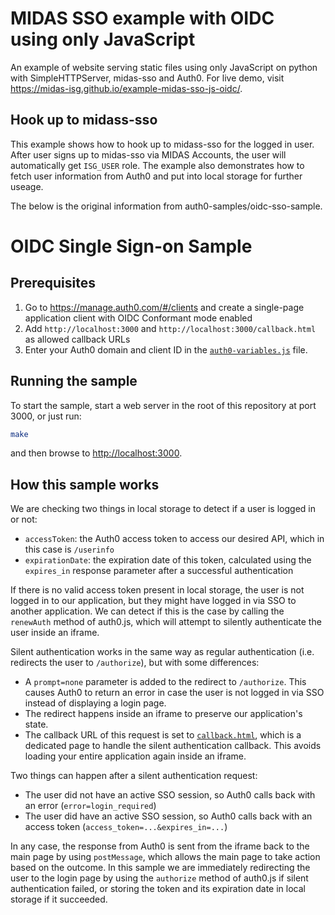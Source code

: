 # MIDAS SSO example with OIDC using only JavaScript
An example of website serving static files using only JavaScript on python with SimpleHTTPServer, midas-sso and Auth0. For live demo, visit https://midas-isg.github.io/example-midas-sso-js-oidc/.


## Hook up to midass-sso

This example shows how to hook up to midass-sso for the logged in user. After user signs up to midas-sso via MIDAS Accounts, the user will automatically get `ISG_USER` role. The example also demonstrates how to fetch user information from Auth0 and put into local storage for further useage.



The below is the original information from auth0-samples/oidc-sso-sample.

# OIDC Single Sign-on Sample

## Prerequisites

1. Go to https://manage.auth0.com/#/clients and create a single-page application client with OIDC Conformant mode enabled
2. Add `http://localhost:3000` and `http://localhost:3000/callback.html` as allowed callback URLs
3. Enter your Auth0 domain and client ID in the [`auth0-variables.js`](/auth0-variables.js) file.

## Running the sample

To start the sample, start a web server in the root of this repository at port 3000, or just run:

```sh
make
```

and then browse to [http://localhost:3000](http://localhost:3000).

## How this sample works

We are checking two things in local storage to detect if a user is logged in or not:

* `accessToken`: the Auth0 access token to access our desired API, which in this case is `/userinfo`
* `expirationDate`: the expiration date of this token, calculated using the `expires_in` response parameter after a successful authentication

If there is no valid access token present in local storage, the user is not logged in to our application, but they might have logged in via SSO to another application.
We can detect if this is the case by calling the `renewAuth` method of auth0.js, which will attempt to silently authenticate the user inside an iframe.

Silent authentication works in the same way as regular authentication (i.e. redirects the user to `/authorize`), but with some differences:

* A `prompt=none` parameter is added to the redirect to `/authorize`.
This causes Auth0 to return an error in case the user is not logged in via SSO instead of displaying a login page.
* The redirect happens inside an iframe to preserve our application's state.
* The callback URL of this request is set to [`callback.html`](/callback.html), which is a dedicated page to handle the silent authentication callback.
This avoids loading your entire application again inside an iframe.

Two things can happen after a silent authentication request:

* The user did not have an active SSO session, so Auth0 calls back with an error (`error=login_required`)
* The user did have an active SSO session, so Auth0 calls back with an access token (`access_token=...&expires_in=...`)

In any case, the response from Auth0 is sent from the iframe back to the main page by using `postMessage`, which allows the main page to take action based on the outcome.
In this sample we are immediately redirecting the user to the login page by using the `authorize` method of auth0.js if silent authentication failed, or storing the token and its expiration date in local storage if it succeeded.
